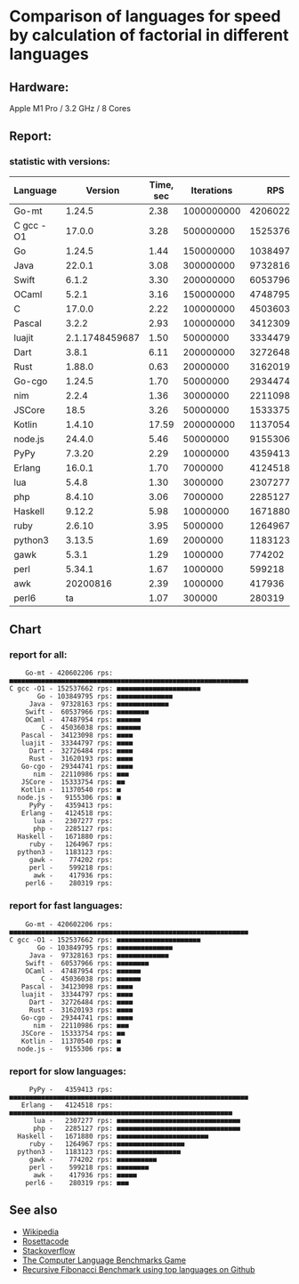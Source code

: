 Comparison of languages for speed by calculation of factorial in different languages
====================================================================================

Hardware:
---------
Apple M1 Pro / 3.2 GHz / 8 Cores


Report:
-------

### statistic with versions:

| Language   | Version        | Time, sec | Iterations | RPS       |
|------------|----------------|-----------|------------|-----------|
|      Go-mt |         1.24.5 |      2.38 | 1000000000 | 420602206 |
|  C gcc -O1 |         17.0.0 |      3.28 |  500000000 | 152537662 |
|         Go |         1.24.5 |      1.44 |  150000000 | 103849795 |
|       Java |         22.0.1 |      3.08 |  300000000 |  97328163 |
|      Swift |          6.1.2 |      3.30 |  200000000 |  60537966 |
|      OCaml |          5.2.1 |      3.16 |  150000000 |  47487954 |
|          C |         17.0.0 |      2.22 |  100000000 |  45036038 |
|     Pascal |          3.2.2 |      2.93 |  100000000 |  34123098 |
|     luajit | 2.1.1748459687 |      1.50 |   50000000 |  33344797 |
|       Dart |          3.8.1 |      6.11 |  200000000 |  32726484 |
|       Rust |         1.88.0 |      0.63 |   20000000 |  31620193 |
|     Go-cgo |         1.24.5 |      1.70 |   50000000 |  29344741 |
|        nim |          2.2.4 |      1.36 |   30000000 |  22110986 |
|     JSCore |           18.5 |      3.26 |   50000000 |  15333754 |
|     Kotlin |         1.4.10 |     17.59 |  200000000 |  11370540 |
|    node.js |         24.4.0 |      5.46 |   50000000 |   9155306 |
|       PyPy |         7.3.20 |      2.29 |   10000000 |   4359413 |
|     Erlang |         16.0.1 |      1.70 |    7000000 |   4124518 |
|        lua |          5.4.8 |      1.30 |    3000000 |   2307277 |
|        php |         8.4.10 |      3.06 |    7000000 |   2285127 |
|    Haskell |         9.12.2 |      5.98 |   10000000 |   1671880 |
|       ruby |         2.6.10 |      3.95 |    5000000 |   1264967 |
|    python3 |         3.13.5 |      1.69 |    2000000 |   1183123 |
|       gawk |          5.3.1 |      1.29 |    1000000 |    774202 |
|       perl |         5.34.1 |      1.67 |    1000000 |    599218 |
|        awk |       20200816 |      2.39 |    1000000 |    417936 |
|      perl6 |             ta |      1.07 |     300000 |    280319 |

## Chart

### report for all:

        Go-mt - 420602206 rps: ■■■■■■■■■■■■■■■■■■■■■■■■■■■■■■■■■■■■■■■■■■■■■■■■■■■■■■■■■■■■
    C gcc -O1 - 152537662 rps: ■■■■■■■■■■■■■■■■■■■■■
           Go - 103849795 rps: ■■■■■■■■■■■■■■
         Java -  97328163 rps: ■■■■■■■■■■■■■
        Swift -  60537966 rps: ■■■■■■■■
        OCaml -  47487954 rps: ■■■■■■
            C -  45036038 rps: ■■■■■■
       Pascal -  34123098 rps: ■■■■
       luajit -  33344797 rps: ■■■■
         Dart -  32726484 rps: ■■■■
         Rust -  31620193 rps: ■■■■
       Go-cgo -  29344741 rps: ■■■■
          nim -  22110986 rps: ■■■
       JSCore -  15333754 rps: ■■
       Kotlin -  11370540 rps: ■
      node.js -   9155306 rps: ■
         PyPy -   4359413 rps: 
       Erlang -   4124518 rps: 
          lua -   2307277 rps: 
          php -   2285127 rps: 
      Haskell -   1671880 rps: 
         ruby -   1264967 rps: 
      python3 -   1183123 rps: 
         gawk -    774202 rps: 
         perl -    599218 rps: 
          awk -    417936 rps: 
        perl6 -    280319 rps: 

### report for fast languages:

        Go-mt - 420602206 rps: ■■■■■■■■■■■■■■■■■■■■■■■■■■■■■■■■■■■■■■■■■■■■■■■■■■■■■■■■■■■■
    C gcc -O1 - 152537662 rps: ■■■■■■■■■■■■■■■■■■■■■
           Go - 103849795 rps: ■■■■■■■■■■■■■■
         Java -  97328163 rps: ■■■■■■■■■■■■■
        Swift -  60537966 rps: ■■■■■■■■
        OCaml -  47487954 rps: ■■■■■■
            C -  45036038 rps: ■■■■■■
       Pascal -  34123098 rps: ■■■■
       luajit -  33344797 rps: ■■■■
         Dart -  32726484 rps: ■■■■
         Rust -  31620193 rps: ■■■■
       Go-cgo -  29344741 rps: ■■■■
          nim -  22110986 rps: ■■■
       JSCore -  15333754 rps: ■■
       Kotlin -  11370540 rps: ■
      node.js -   9155306 rps: ■

### report for slow languages:

         PyPy -   4359413 rps: ■■■■■■■■■■■■■■■■■■■■■■■■■■■■■■■■■■■■■■■■■■■■■■■■■■■■■■■■■■■■
       Erlang -   4124518 rps: ■■■■■■■■■■■■■■■■■■■■■■■■■■■■■■■■■■■■■■■■■■■■■■■■■■■■■■■■
          lua -   2307277 rps: ■■■■■■■■■■■■■■■■■■■■■■■■■■■■■■■
          php -   2285127 rps: ■■■■■■■■■■■■■■■■■■■■■■■■■■■■■■■
      Haskell -   1671880 rps: ■■■■■■■■■■■■■■■■■■■■■■■
         ruby -   1264967 rps: ■■■■■■■■■■■■■■■■■
      python3 -   1183123 rps: ■■■■■■■■■■■■■■■■
         gawk -    774202 rps: ■■■■■■■■■■
         perl -    599218 rps: ■■■■■■■■
          awk -    417936 rps: ■■■■■
        perl6 -    280319 rps: ■■■



See also
--------

  * [Wikipedia](http://en.wikipedia.org/wiki/Factorial)
  * [Rosettacode](http://rosettacode.org/wiki/Factorial)
  * [Stackoverflow](http://stackoverflow.com/questions/23930/factorial-algorithms-in-different-languages)
  * [The Computer Language Benchmarks Game](https://benchmarksgame-team.pages.debian.net/benchmarksgame/index.html)
  * [Recursive Fibonacci Benchmark using top languages on Github](https://github.com/drujensen/fib)
